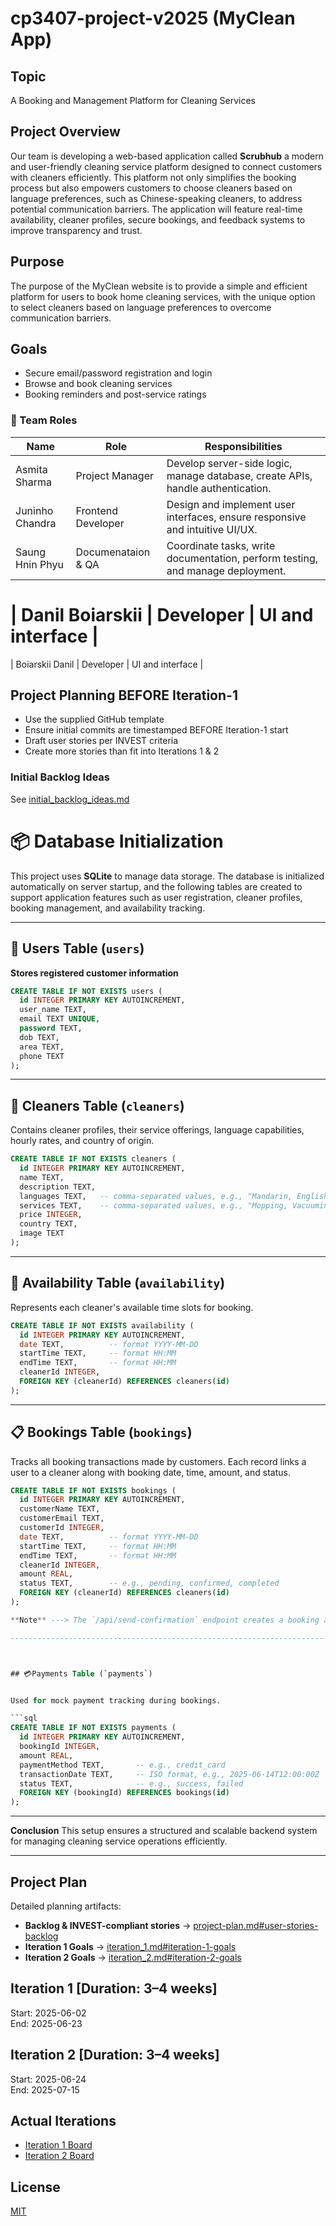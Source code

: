 # cp3407-project-v2025 (MyClean App)

## Topic
A Booking and Management Platform for Cleaning Services

## Project Overview
Our team is developing a web-based application called **Scrubhub** a modern
and user-friendly cleaning service platform designed to connect customers
with cleaners efficiently. This platform not only simplifies the booking 
process but also empowers customers to choose cleaners based on language preferences,
such as Chinese-speaking cleaners, to address potential communication barriers. 
The application will feature real-time availability, cleaner profiles, secure bookings,
and feedback systems to improve transparency and trust.

## Purpose
The purpose of the MyClean website is to provide a simple and efficient platform for users to book home cleaning services,
with the unique option to select cleaners based on language preferences to overcome communication barriers.

## Goals
- Secure email/password registration and login  
- Browse and book cleaning services  
- Booking reminders and post-service ratings  

### 👥 Team Roles

| Name              | Role               | Responsibilities                                                                 |
|-------------------|------------------- |----------------------------------------------------------------------------------|
| Asmita Sharma     | Project Manager    | Develop server-side logic, manage database, create APIs, handle authentication.  |
| Juninho Chandra   | Frontend Developer | Design and implement user interfaces, ensure responsive and intuitive UI/UX.     |
| Saung Hnin Phyu   | Documenataion & QA | Coordinate tasks, write documentation, perform testing, and manage deployment.   |

| Danil Boiarskii   | Developer          | UI and interface                                                                 |
=======
| Boiarskii Danil   | Developer          | UI and interface                                                                 |





## Project Planning BEFORE Iteration-1
- Use the supplied GitHub template  
- Ensure initial commits are timestamped BEFORE Iteration-1 start  
- Draft user stories per INVEST criteria  
- Create more stories than fit into Iterations 1 & 2  

### Initial Backlog Ideas
See [initial_backlog_ideas.md](./initial_backlog_ideas.md)  

# 📦 Database Initialization

This project uses **SQLite** to manage data storage. The database is initialized automatically on server startup, and the following tables are created to support 
application features such as user registration, cleaner profiles, booking management, and availability tracking.

----------------------------------------------------------------------

## 👤 Users Table (`users`)

**Stores registered customer information**

```sql
CREATE TABLE IF NOT EXISTS users (
  id INTEGER PRIMARY KEY AUTOINCREMENT,
  user_name TEXT,
  email TEXT UNIQUE,
  password TEXT,
  dob TEXT,
  area TEXT,
  phone TEXT
);
```

---------------------------------------------------------------------------

## 🧹 Cleaners Table (`cleaners`)

Contains cleaner profiles, their service offerings, language capabilities, hourly rates, and country of origin.

```sql
CREATE TABLE IF NOT EXISTS cleaners (
  id INTEGER PRIMARY KEY AUTOINCREMENT,
  name TEXT,
  description TEXT,
  languages TEXT,   -- comma-separated values, e.g., "Mandarin, English"
  services TEXT,    -- comma-separated values, e.g., "Mopping, Vacuuming"
  price INTEGER,
  country TEXT,
  image TEXT
);
```

---------------------------------------------------------------------------------

## 📆 Availability Table (`availability`)

Represents each cleaner's available time slots for booking.

```sql
CREATE TABLE IF NOT EXISTS availability (
  id INTEGER PRIMARY KEY AUTOINCREMENT,
  date TEXT,          -- format YYYY-MM-DD
  startTime TEXT,     -- format HH:MM
  endTime TEXT,       -- format HH:MM
  cleanerId INTEGER,
  FOREIGN KEY (cleanerId) REFERENCES cleaners(id)
);
```

------------------------------------------------------------------------------


## 📋 Bookings Table (`bookings`)

Tracks all booking transactions made by customers. Each record links a user to a cleaner along with booking date, time, amount, and status.

```sql
CREATE TABLE IF NOT EXISTS bookings (
  id INTEGER PRIMARY KEY AUTOINCREMENT,
  customerName TEXT,
  customerEmail TEXT,
  customerId INTEGER,
  date TEXT,          -- format YYYY-MM-DD
  startTime TEXT,     -- format HH:MM
  endTime TEXT,       -- format HH:MM
  cleanerId INTEGER,
  amount REAL,
  status TEXT,        -- e.g., pending, confirmed, completed
  FOREIGN KEY (cleanerId) REFERENCES cleaners(id)
);

**Note** ---> The `/api/send-confirmation` endpoint creates a booking and sends a confirmation email to the user using Mailgun SMTP.

----------------------------------------------------------------------------------



## 💳Payments Table (`payments`)


Used for mock payment tracking during bookings.

```sql
CREATE TABLE IF NOT EXISTS payments (
  id INTEGER PRIMARY KEY AUTOINCREMENT,
  bookingId INTEGER,
  amount REAL,
  paymentMethod TEXT,       -- e.g., credit_card
  transactionDate TEXT,     -- ISO format, e.g., 2025-06-14T12:00:00Z
  status TEXT,              -- e.g., success, failed
  FOREIGN KEY (bookingId) REFERENCES bookings(id)
);
```

------------------------------------------------------------------------

**Conclusion** This setup ensures a structured and scalable backend system for managing cleaning service operations efficiently.

------------------------------------------------------------------------

## Project Plan
Detailed planning artifacts:  
- **Backlog & INVEST-compliant stories** → [project-plan.md#user-stories-backlog](./project-plan.md#user-stories-backlog)  
- **Iteration 1 Goals**               → [iteration_1.md#iteration-1-goals](./iteration_1.md#iteration-1-goals)  
- **Iteration 2 Goals**               → [iteration_2.md#iteration-2-goals](./iteration_2.md#iteration-2-goals)  

## Iteration 1 [Duration: 3–4 weeks]
Start: 2025-06-02  
End:   2025-06-23  

## Iteration 2 [Duration: 3–4 weeks]
Start: 2025-06-24  
End:   2025-07-15  

## Actual Iterations
- [Iteration 1 Board](./iteration_1.md)  
- [Iteration 2 Board](./iteration_2.md)  

## License
[MIT](./LICENSE.txt)

